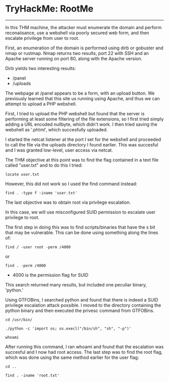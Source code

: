 # TryHackMe: RootMe
-------

In this THM machine, the attacker must enumerate the domain and perform reconaiisance, use a webshell via poorly secured web form, and then escalate privilege from user to root. 

First, an enumeration of the domain is performed using dirb or gobuster and nmap or rustmap. 
Nmap returns two results, port 22 with SSH and an Apache server running on port 80, along with the Apache version. 

Dirb yields two interesting results:
 - /panel
 - /uploads
 
The webpage at /panel appears to be a form, with an upload button. We previously learned that this site us running using Apache, and thus we can attempt to upload a PHP webshell. 

First, I tried to upload the PHP webshell but found that the server is performing at least some filtering of the file extensions, so I first tried simply adding a URL encoded nullbyte, which didn't work. I then tried saving the webshell as '.phtml', which succesfully uploaded.

I started the netcat listener at the port I set for the webshell and proceeded to call the file via the uploads directory I found earlier. This was succesful and I was granted low-level, user access via netcat. 

The THM objective at this point was to find the flag contained in a text file called "user.txt" and to do this I tried:
```
locate user.txt
```
However, this did not work so I used the find command instead:
```
find . -type f -iname 'user.txt'
```

The last objective was to obtain root via privilege escalation. 

In this case, we will use misconfigured SUID permission to escalate user privilege to root. 

The first step in doing this was to find scripts/binaries that have the s bit that may be vulnerable. This can be done using something along the lines of: 

```
find / -user root -perm /4000
```
or 
```
find . -perm /4000
```
 - 4000 is the permission flag for SUID

This search returned many results, but included one peculiar binary, 'python.'

Using GTFOBins, I searched python and found that there is indeed a SUID privilege escalation attack possible. I moved to the directory containing the python binary and then executed the privesc command from GTFOBins. 


```
cd /usr/bin/

./python -c 'import os; os.execl("/bin/sh", "sh", "-p")'

whoami
```

After running this command, I ran whoami and found that the escalation was succesful and I now had root access. The last step was to find the root flag, which was done using the same method earlier for the user flag:

```
cd ..

find . -iname 'root.txt'
```
